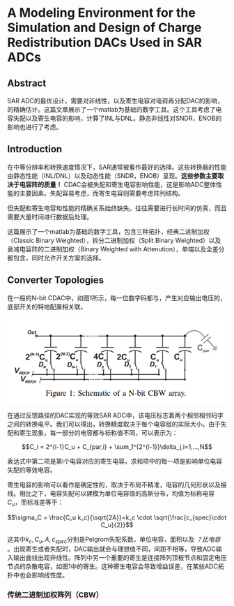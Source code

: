 # A Modeling Environment for the Simulation and Design of Charge Redistribution DACs Used in SAR ADCs

## Abstract

SAR ADC的最优设计，需要对非线性，以及寄生电容对电荷再分配DAC的影响，的精确估计。这篇文章展示了一个matlab为基础的数字工具。这个工具考虑了电容失配以及寄生电容的影响，计算了INL与DNL。静态非线性对SNDR，ENOB的影响也进行了考虑。

## Introduction

在中等分辨率和转换速度情况下，SAR通常被看作最好的选择。这些转换器的性能由静态性能（INL/DNL）以及动态性能（SNDR，ENOB）呈现。**这些参数主要取决于电容阵的质量！** CDAC会被失配和寄生电容影响性能，这是影响ADC整体性能的主要因素。失配容易考虑，而寄生电容则需要考虑阵列结构。

但失配和寄生电容和性能的精确关系始终缺失。往往需要进行长时间的仿真，而且需要大量时间进行数据后处理。

这篇展示了一个matlab为基础的数字工具，包含三种拓扑，经典二进制加权（Classic Binary Weighted），拆分二进制加权（Split Binary Weighted）以及衰减电容阵的二进制加权（Binary Weighted with Attenution），单端以及全差分都包含，同时允许开关方案的选择。

## Converter Topologies

在一般的N-bit CDAC中，如图1所示，每一位数字码都与，产生对应输出电压的，底部开关的特地配置相关联。

![fig1](fig1.png)

在通过反馈路径的DAC实现的等效SAR ADC中，该电压标志着两个相邻相邻码字之间的转换电平。我们可以得出，转换精度取决于每个电容组的实际大小。由于失配和寄生现象，每一部分的电容都与标称值不同，可以表示为：

$$C_i = 2^{i-1}C_u + C_{par,i} + \sum_1^{2^{i-1}}\delta_j,i=1,...,N$$

表达式中第二项是第i个电容对应的寄生电容，求和项中的每一项是影响单位电容失配的等效电容。

寄生电容的影响可以看作是确定性的，取决于布局不精准，电容的几何形状以及接线。相比之下，电容失配可以建模为单位电容值的高斯分布，均值为标称电容$C_u$，而标准差等于：

$$\sigma_C = \frac{C_u k_c}{\sqrt{2A}}=k_c \cdot \sqrt{\frac{c_{spec}\cdot C_u}{2}}$$

这其中$k_c,C_u,A,c_{spec}$分别是Pelgrom失配系数，单位电容，面积以及 *？比电容* 。出现寄生或者失配时，DAC输出就会与理想值不同，间距不相等，导致ADC输入输出曲线出现非线性。阵列中另一个重要的寄生是连接阵列顶板节点和固定电压节点的杂散电容，如图1中的寄生。这种寄生电容会导致增益误差，在某些ADC拓扑中也会影响线性度。

### 传统二进制加权阵列（CBW）
